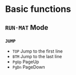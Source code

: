 # Basic functions
## `RUN·MAT` Mode
### `JUMP`
+ `TOP` Jump to the first line
+ `BTM` Jump to the last line
+ `PgUp` PageUp
+ `PgDn` PageDown

